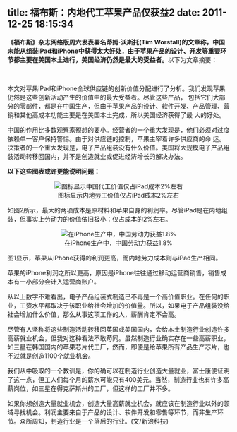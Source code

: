 title: 福布斯：内地代工苹果产品仅获益2
date: 2011-12-25 18:15:34
---

<p style="margin-top:0px;margin-bottom:1em;padding-top:0px;padding-right:0px;padding-bottom:0px;padding-left:0px;">
	<span style="margin-top:0px;margin-right:0px;margin-bottom:0px;margin-left:0px;padding-top:0px;padding-right:0px;padding-bottom:0px;padding-left:0px;font-weight:bold;">《福布斯》杂志网络版周六发表署名蒂姆·沃斯托(Tim Worstall)的文章称，中国未能从组装iPad和iPhone中获得太大好处，由于苹果产品的设计、开发等重要环节都主要在美国本土进行，美国经济仍然是最大的受益者。</span>以下为文章摘要：
</p>
<p style="margin-top:0px;margin-bottom:1em;padding-top:0px;padding-right:0px;padding-bottom:0px;padding-left:0px;">
	<br />
</p>
<p style="margin-top:0px;margin-bottom:1em;padding-top:0px;padding-right:0px;padding-bottom:0px;padding-left:0px;">
	本文对苹果iPad和iPhone全球供应链的创新价值分配进行了分析。我们发现苹果仍然是这些创新活动产生的价值中的最大受益者。尽管这些产品， 包括它们大部分的零部件，都是在中国生产，但由于苹果产品的设计、软件开发、产品管理、营销和其他高成本功能主要是在美国本土完成，所以美国经济获得了最 大的好处。
</p>
<p style="margin-top:0px;margin-bottom:1em;padding-top:0px;padding-right:0px;padding-bottom:0px;padding-left:0px;">
	中国的作用比多数观察家预想的要小。经营者的一个重大发现是，他们必须对过度依赖单一客户保持警惕。由于对供应链的控制，苹果主宰着许多供应商的命 运。决策者的一个重大发现是，电子产品组装没有什么价值。美国将大规模电子产品组装活动转移回国内，并不是创造就业或促进经济增长的解决办法。
</p>
<p style="margin-top:0px;margin-bottom:1em;padding-top:0px;padding-right:0px;padding-bottom:0px;padding-left:0px;">
	<strong style="margin-top:0px;margin-right:0px;margin-bottom:0px;margin-left:0px;padding-top:0px;padding-right:0px;padding-bottom:0px;padding-left:0px;">以下这些图表或许更能说明问题：</strong>
</p>
<p style="margin-top:0px;margin-bottom:1em;padding-top:0px;padding-right:0px;padding-bottom:0px;padding-left:0px;text-align:center;">
	<img title="图标显示中国代工价值仅占iPad成本2%左右" alt="图标显示中国代工价值仅占iPad成本2%左右" src="http://img.cnbeta.com/newsimg/111225/12130801423449824.jpg" style="margin-top:0px;margin-right:0px;margin-bottom:0px;margin-left:0px;padding-top:0px;padding-right:0px;padding-bottom:0px;padding-left:0px;border-style:initial;border-color:initial;" /><br style="margin-top:0px;margin-right:0px;margin-bottom:0px;margin-left:0px;padding-top:0px;padding-right:0px;padding-bottom:0px;padding-left:0px;" />
图标显示内地劳工价值仅占iPad成本2%左右
</p>
<p style="margin-top:0px;margin-bottom:1em;padding-top:0px;padding-right:0px;padding-bottom:0px;padding-left:0px;">
	如图2所示，最大的两项成本是原材料和苹果自身的利润率。尽管iPad是在内地组装，但事实上劳动力的价值依旧极小：仅占成本的2%左右。
</p>
<p style="margin-top:0px;margin-bottom:1em;padding-top:0px;padding-right:0px;padding-bottom:0px;padding-left:0px;text-align:center;">
	<img title="在iPhone生产中，中国劳动力获益1.8%" alt="在iPhone生产中，中国劳动力获益1.8%" src="http://img.cnbeta.com/newsimg/111225/1213081688847238.jpg" style="margin-top:0px;margin-right:0px;margin-bottom:0px;margin-left:0px;padding-top:0px;padding-right:0px;padding-bottom:0px;padding-left:0px;border-style:initial;border-color:initial;" /><br style="margin-top:0px;margin-right:0px;margin-bottom:0px;margin-left:0px;padding-top:0px;padding-right:0px;padding-bottom:0px;padding-left:0px;" />
在iPhone生产中，中国劳动力获益1.8%
</p>
<p style="margin-top:0px;margin-bottom:1em;padding-top:0px;padding-right:0px;padding-bottom:0px;padding-left:0px;">
	图1显示，苹果从iPhone获得的利润更高，而内地劳力成本则与iPad生产相同。
</p>
<p style="margin-top:0px;margin-bottom:1em;padding-top:0px;padding-right:0px;padding-bottom:0px;padding-left:0px;">
	苹果的iPhone利润之所以更高，原因是iPhone往往通过移动运营商销售，销售成本有一小部分会计入运营商账户。
</p>
<p style="margin-top:0px;margin-bottom:1em;padding-top:0px;padding-right:0px;padding-bottom:0px;padding-left:0px;">
	从以上数字不难看出，电子产品组装式制造已不再是一个高价值职业。在任何的职业，工资水平都取决于该职业给社会增加的价值量。所以，如果电子产品组装没给社会增加什么价值，那么从事这项工作的人，薪酬肯定不会高。
</p>
<p style="margin-top:0px;margin-bottom:1em;padding-top:0px;padding-right:0px;padding-bottom:0px;padding-left:0px;">
	尽管有人坚称将这些制造活动转移回英国或美国国内，会给本土制造行业创造许多高薪就业机会，但我对这种看法不敢苟同。虽然制造行业确实存在一些高薪职业，如三星在韩国国内的苹果芯片代工厂，然而，即便是给苹果所有产品生产芯片，也不过就是创造1100个就业机会。
</p>
<p style="margin-top:0px;margin-bottom:1em;padding-top:0px;padding-right:0px;padding-bottom:0px;padding-left:0px;">
	我们从中吸取的一个教训是，你的确可以在制造行业创造大量就业，富士康便证明了这一点，但工人们每个月的薪水可能只有400美元。当然，制造行业也有许多高薪岗位，如三星在得克萨斯州的工厂，但这样的工厂并不多。
</p>
<p style="margin-top:0px;margin-bottom:1em;padding-top:0px;padding-right:0px;padding-bottom:0px;padding-left:0px;">
	如果你想创造大量就业机会，创造大量高薪就业机会，就应该在制造行业以外的领域寻找机会。利润主要来自于产品的设计、软件开发和零售等环节，而非生产环节。众所周知，制造行业是一个落后的行业。(文/新浪科技)
</p>